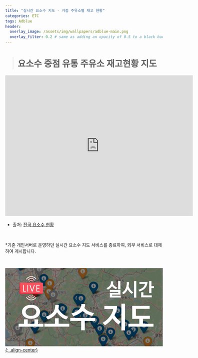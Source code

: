 ```yaml
---
title: "실시간 요소수 지도 - 거점 주유소별 재고 현황"
categories: ETC
tags: Adblue
header:
  overlay_image: /assets/img/wallpapers/adblue-main.png
  overlay_filter: 0.2 # same as adding an opacity of 0.5 to a black background
---
```


> # 요소수 중점 유통 주유소 재고현황 지도

<!-- <iframe class="map" src="https://www.adbluemap.ml" width="100%" height="600" frameborder="0" style="border:0" position="relative" overflow="hidden"></iframe> -->
<iframe width="600" height="450" src="https://datastudio.google.com/embed/reporting/efadaa5e-156f-493e-81c4-0126718defd3/page/VvZhC" frameborder="0" style="border:0" allowfullscreen></iframe>

- 출처: [전국 요소수 현황](https://datastudio.google.com/reporting/efadaa5e-156f-493e-81c4-0126718defd3/page/VvZhC)


<br>

*기존 개인서버로 운영하던 실시간 요소수 지도 서비스를 종료하여, 외부 서비스로 대체하여 게시합니다.

<br>

[![PNG](/assets/img/wallpapers/adblue-main.png){: .align-center}](https://wooiljeong.github.io/etc/adblue-stock-status/)